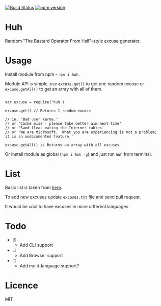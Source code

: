 [![Build Status](https://travis-ci.org/stojanovic/huh.svg)](https://travis-ci.org/stojanovic/huh)  [![npm version](https://badge.fury.io/js/huh.svg)](http://badge.fury.io/js/huh)

# Huh
Random "The Bastard Operator From Hell"-style excuse generator.

# Usage

Install module from npm - `npm i huh`.

Module API is simple, use `excuse.get()` to get one random excuse or
`excuse.getAll()` to get an array with all of them.

```

var excuse = require('huh')

excuse.get() // Returns 1 random excuse

// ie. 'Bad user karma.'
// or 'Cache miss - please take better aim next time'
// or 'Sand fleas eating the Internet cables'
// or 'We are Microsoft.  What you are experiencing is not a problem; it is an undocumented feature.'

excuse.getAll() // Returns an array with all excuses

```

Or install module as global (`npm i huh -g`) and just run `huh` from terminal.

# List

Basic list is taken from [here](http://pages.cs.wisc.edu/~ballard/bofh/).

To add new excuses update `excuses.txt` file and send pull request.

It would be cool to have excuses in more different languages.

# Todo

- [x] - Add CLI support
- [ ] - Add Browser support
- [ ] - Add multi-language support?

# Licence

MIT
